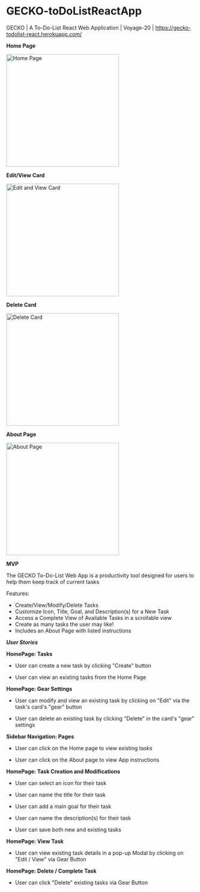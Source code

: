 # GECKO-toDoListReactApp
GECKO | A To-Do-List React Web Application | Voyage-20 | https://gecko-todolist-react.herokuapp.com/

**Home Page**

<img src="https://i.gyazo.com/5e5aecbc2fd41fe657873c5385d8f409.gif" alt="Home Page" height="300">

**Edit/View Card**

<img src="https://i.gyazo.com/7b6ca4a793057b9b83b8b8339acf25fc.gif" alt="Edit and View Card" height="300">

**Delete Card**

<img src="https://i.gyazo.com/bb434f4ec29b10a2cc49203d5231e25a.gif" alt="Delete Card" height="300">


**About Page**

<img src="https://i.gyazo.com/d21fed8ecb362ec3bbd25524b037d2a9.gif" alt="About Page" height="300">

**MVP**

The GECKO To-Do-List Web App is a productivity tool designed for users to help them keep track of current tasks

Features:

- Create/View/Modify/Delete Tasks
- Customize Icon, Title, Goal, and Description(s) for a New Task
- Access a Complete View of Available Tasks in a scrollable view
- Create as many tasks the user may like!
- Includes an About Page with listed instructions

***User Stories***


**HomePage: Tasks**

- User can create a new task by clicking "Create" button

- User can view an existing tasks from the Home Page

**HomePage: Gear Settings**

- User can modify and view an existing task by clicking on "Edit" via the task's card's "gear" button

- User can delete an existing task by clicking "Delete" in the card's "gear" settings

**Sidebar Navigation: Pages**

- User can click on the Home page to view existing tasks

- User can click on the About page to view App instructions

**HomePage: Task Creation and Modifications**

- User can select an icon for their task

- User can name the title for their task

- User can add a main goal for their task

- User can name the description(s) for their task

- User can save both new and existing tasks

**HomePage: View Task**

- User can view existing task details in a pop-up Modal by clicking on "Edit / View" via Gear Button

**HomePage: Delete / Complete Task**

- User can click "Delete" existing tasks via Gear Button
